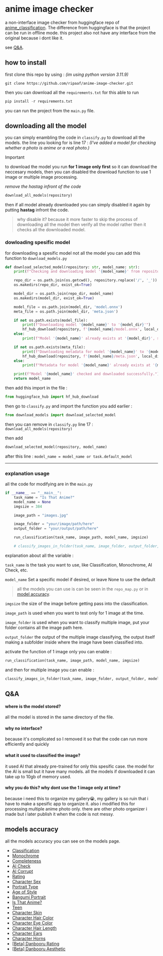 # anime image checker
a non-interface image checker from huggingface repo of [anime_classification](https://huggingface.co/deepghs/anime_classification  "anime_classification"). The difference from huggingface is that the project can be run in offline mode. this project also not have any interface from the original because i dont like it.

see [Q&A](#qa).

## how to install
first clone this repo by using : *(im using python version 3.11.9)*
```
git clone https://github.com/ripaaf/anime-image-checker.git
```
then you can download all the `requirements.txt` for this able to run
```python
pip install -r requirements.txt
```
you can run the project from the `main.py` file.
## downloading all the model
you can simply enambling the code in `classify.py` to download all the models. the line you looking for is line 17 : *(I've added a model for checking whether a photo is anime or a real photo.)*

> [!IMPORTANT]  
> to download the model you run **for 1 image only first** so it can download the neccesary models, then you can disabled the download function to use 1 image or multiple image processing.

*remove the hastag infront of the code*
```python
download_all_models(repository)
```
then if all model already downloaded you can simply disabled it again by putting **hastag** infront the code. 
> why disable it? because it more faster to skip the process of downloading all the model then verify all the model rather then it checks all the downloaded model.

### dowloading spesific model
for downloading a spesific model not all the model you can add this function to `download_models.py`

```python
def download_selected_model(repository: str, model_name: str):
    print(f"Checking and downloading model '{model_name}' from repository '{repository}'")

    repo_dir = os.path.join(os.getcwd(), repository.replace('/', '_'))
    os.makedirs(repo_dir, exist_ok=True)

    model_dir = os.path.join(repo_dir, model_name)
    os.makedirs(model_dir, exist_ok=True)

    model_file = os.path.join(model_dir, 'model.onnx')
    meta_file = os.path.join(model_dir, 'meta.json')

    if not os.path.exists(model_file):
        print(f"Downloading model '{model_name}' to '{model_dir}'")
        hf_hub_download(repository, f'{model_name}/model.onnx', local_dir=model_dir)
    else:
        print(f"Model '{model_name}' already exists at '{model_dir}', skipping download.")

    if not os.path.exists(meta_file):
        print(f"Downloading metadata for model '{model_name}' to '{model_dir}'")
        hf_hub_download(repository, f'{model_name}/meta.json', local_dir=model_dir)
    else:
        print(f"Metadata for model '{model_name}' already exists at '{model_dir}', skipping download.")

    print(f"Model '{model_name}' checked and downloaded successfully.")
    return model_name

```
then add this import in the file :
```python
from huggingface_hub import hf_hub_download
```

then go to `classify.py` and import the function you add earlier :

```python
from download_models import download_selected_model
```

then you can remove in `classify.py` line 17 :
`download_all_models(repository)` 

then add 

```python
download_selected_model(repository, model_name)
```
after this line : `model_name = model_name or task.default_model`

------------

### explanation usage
all the code for modifying are in the `main.py` 
```python
if __name__ == "__main__":
    task_name = "Is That Anime?"  
    model_name = None 
    imgsize = 384 

    image_path = "images.jpg"

    image_folder = "your/image/path/here"
    output_folder = "your/output/path/here"

    run_classification(task_name, image_path, model_name, imgsize)

    # classify_images_in_folder(task_name, image_folder, output_folder, model_name, imgsize)
```
explanation about all the variable :

`task_name` is the task you want to use, like Classification, Monochrome, AI Check, etc.

`model_name` Set a specific model if desired, or leave None to use the default

> all the models you can use is can be seen in the `repo_map.py` or in [model accuracy](#models-accuracy).

`imgsize` the size of the image before getting pass into the classification.

`image_path` is used when you want to test only for 1 image at the time.

`image_folder` is used when you want to classify multiple image, put your folder contains all the image path here.

`output_folder` the output of the multiple image classifying, the output itself making a subfolder inside where the image have been classified into.

activate the function of 1 image only you can enable :
```python
run_classification(task_name, image_path, model_name, imgsize)
```
and then for multiple image you can enable :
```python
classify_images_in_folder(task_name, image_folder, output_folder, model_name, imgsize)
```

## Q&A
#### where is the model stored?
all the model is stored in the same directory of the file.

#### why no interface?
because it's complicated so I removed it so that the code can run more efficiently and quickly
#### what it used to classified the image?
it used AI that already pre-trained for only this spesific case. the model for the AI is small but it have many models. all the models if downloaded it can take up to 10gb of memory used.
#### why you do this? why dont use the 1 image only at time?
because i need this to organize my gallery😭, my gallery is so ruin that i have to make a spesific app to organize it. also i modified this for processing multiple anime photo only. there are other photo organizer i made but i later publish it when the code is not messy.

## models accuracy
all the models accuracy  you can see on the models page.
- [Classification](https://huggingface.co/deepghs/anime_classification)
- [Monochrome](https://huggingface.co/deepghs/monochrome_detect)
- [Completeness](https://huggingface.co/deepghs/anime_completeness)
- [AI Check](https://huggingface.co/deepghs/anime_ai_check)
- [AI Corrupt](https://huggingface.co/deepghs/ai_image_corrupted)
- [Rating](https://huggingface.co/deepghs/anime_rating)
- [Character Sex](https://huggingface.co/deepghs/anime_ch_sex)
- [Portrait Type](https://huggingface.co/deepghs/anime_portrait)
- [Age of Style](https://huggingface.co/deepghs/anime_style_ages)
- [Bangumi Portrait](https://huggingface.co/deepghs/bangumi_char_type)
- [Is That Anime?](https://huggingface.co/deepghs/anime_real_cls)
- [Teen](https://huggingface.co/deepghs/anime_teen)
- [Character Skin](https://huggingface.co/deepghs/anime_ch_skin_color)
- [Character Hair Color](https://huggingface.co/deepghs/anime_ch_hair_color)
- [Character Eye Color](https://huggingface.co/deepghs/anime_ch_eye_color)
- [Character Hair Length](https://huggingface.co/deepghs/anime_ch_hair_length)
- [Character Ears](https://huggingface.co/deepghs/anime_ch_ear)
- [Character Horns](https://huggingface.co/deepghs/anime_ch_horn)
- [[Beta] Danbooru Rating](https://huggingface.co/deepghs/anime_dbrating)
- [[Beta] Danbooru Aesthetic](https://huggingface.co/deepghs/anime_aesthetic)


